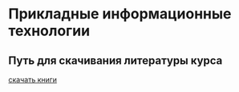 # Прикладные информационные технологии

## Путь для скачивания литературы курса
[скачать книги](https://disk.yandex.ru/d/1AKAZ5dWSp20xQ)
